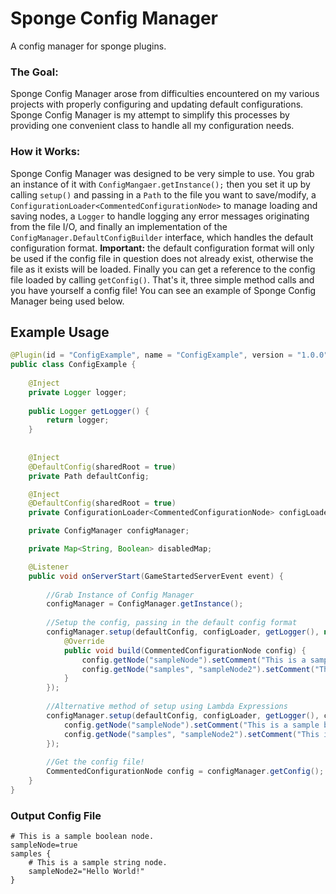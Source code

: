 # Sponge Config Manager
A config manager for sponge plugins.
### The Goal:
Sponge Config Manager arose from difficulties encountered on my various projects with properly configuring and updating
default configurations.  Sponge Config Manager is my attempt to simplify this processes by providing one convenient 
class to handle all my configuration needs.
### How it Works:
Sponge Config Manager was designed to be very simple to use.  You grab an instance of it with ```ConfigMangaer.getInstance();```
then you set it up by calling ```setup()``` and passing in a ```Path``` to the file you want to save/modify,
a ```ConfigurationLoader<CommentedConfigurationNode>``` to manage loading and saving nodes, a ```Logger``` to handle
logging any error messages originating from the file I/O, and finally an implementation of the ```ConfigManager.DefaultConfigBuilder```
interface, which handles the default configuration format.  **Important:** the default configuration format
will only be used if the config file in question does not already exist, otherwise the file as it exists will be loaded.
Finally you can get a reference to the config file loaded by calling ```getConfig()```.  That's it, three simple method calls
and you have yourself a config file!  You can see an example of Sponge Config Manager being used below.
 
## Example Usage

```Java
@Plugin(id = "ConfigExample", name = "ConfigExample", version = "1.0.0")
public class ConfigExample {
   
    @Inject
    private Logger logger;
    
    public Logger getLogger() {
        return logger;
    }
    
    
    @Inject
    @DefaultConfig(sharedRoot = true)
    private Path defaultConfig;

    @Inject
    @DefaultConfig(sharedRoot = true)
    private ConfigurationLoader<CommentedConfigurationNode> configLoader;

    private ConfigManager configManager;

    private Map<String, Boolean> disabledMap;

    @Listener
    public void onServerStart(GameStartedServerEvent event) {
        
        //Grab Instance of Config Manager
        configManager = ConfigManager.getInstance();
        
        //Setup the config, passing in the default config format
        configManager.setup(defaultConfig, configLoader, getLogger(), new ConfigManager.DefaultConfigBuilder() {
            @Override
            public void build(CommentedConfigurationNode config) {
                config.getNode("sampleNode").setComment("This is a sample boolean node.").setValue(true);
                config.getNode("samples", "sampleNode2").setComment("This is a sample string node.").setValue("Hello World!");
            }
        });
        
        //Alternative method of setup using Lambda Expressions
        configManager.setup(defaultConfig, configLoader, getLogger(), config -> {
            config.getNode("sampleNode").setComment("This is a sample boolean node.").setValue(true);
            config.getNode("samples", "sampleNode2").setComment("This is a sample string node.").setValue("Hello World!");
        });
                
        //Get the config file!
        CommentedConfigurationNode config = configManager.getConfig();
    }
}
```

### Output Config File
```
# This is a sample boolean node.
sampleNode=true
samples {
    # This is a sample string node.
    sampleNode2="Hello World!"
}
```

